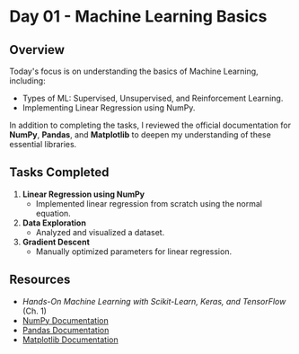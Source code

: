 # Day 01 - Machine Learning Basics

## Overview
Today's focus is on understanding the basics of Machine Learning, including:
- Types of ML: Supervised, Unsupervised, and Reinforcement Learning.
- Implementing Linear Regression using NumPy.

In addition to completing the tasks, I reviewed the official documentation for **NumPy**, **Pandas**, and **Matplotlib** to deepen my understanding of these essential libraries.

## Tasks Completed
1. **Linear Regression using NumPy**
   - Implemented linear regression from scratch using the normal equation.
2. **Data Exploration**
   - Analyzed and visualized a dataset.
3. **Gradient Descent**
   - Manually optimized parameters for linear regression.

## Resources
- *Hands-On Machine Learning with Scikit-Learn, Keras, and TensorFlow* (Ch. 1)
- [NumPy Documentation](https://numpy.org/doc/)
- [Pandas Documentation](https://pandas.pydata.org/docs/)
- [Matplotlib Documentation](https://matplotlib.org/stable/contents.html)
